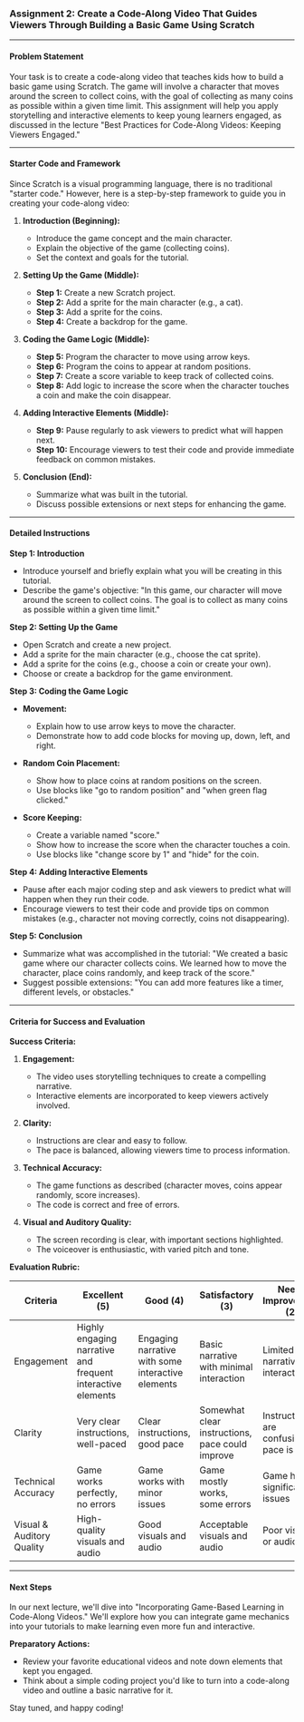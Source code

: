 ### Assignment 2: Create a Code-Along Video That Guides Viewers Through Building a Basic Game Using Scratch

---

#### Problem Statement

Your task is to create a code-along video that teaches kids how to build a basic game using Scratch. The game will involve a character that moves around the screen to collect coins, with the goal of collecting as many coins as possible within a given time limit. This assignment will help you apply storytelling and interactive elements to keep young learners engaged, as discussed in the lecture "Best Practices for Code-Along Videos: Keeping Viewers Engaged."

---

#### Starter Code and Framework

Since Scratch is a visual programming language, there is no traditional "starter code." However, here is a step-by-step framework to guide you in creating your code-along video:

1. **Introduction (Beginning):**
    - Introduce the game concept and the main character.
    - Explain the objective of the game (collecting coins).
    - Set the context and goals for the tutorial.

2. **Setting Up the Game (Middle):**
    - **Step 1:** Create a new Scratch project.
    - **Step 2:** Add a sprite for the main character (e.g., a cat).
    - **Step 3:** Add a sprite for the coins.
    - **Step 4:** Create a backdrop for the game.

3. **Coding the Game Logic (Middle):**
    - **Step 5:** Program the character to move using arrow keys.
    - **Step 6:** Program the coins to appear at random positions.
    - **Step 7:** Create a score variable to keep track of collected coins.
    - **Step 8:** Add logic to increase the score when the character touches a coin and make the coin disappear.

4. **Adding Interactive Elements (Middle):**
    - **Step 9:** Pause regularly to ask viewers to predict what will happen next.
    - **Step 10:** Encourage viewers to test their code and provide immediate feedback on common mistakes.

5. **Conclusion (End):**
    - Summarize what was built in the tutorial.
    - Discuss possible extensions or next steps for enhancing the game.

---

#### Detailed Instructions

**Step 1: Introduction**

- Introduce yourself and briefly explain what you will be creating in this tutorial.
- Describe the game's objective: "In this game, our character will move around the screen to collect coins. The goal is to collect as many coins as possible within a given time limit."

**Step 2: Setting Up the Game**

- Open Scratch and create a new project.
- Add a sprite for the main character (e.g., choose the cat sprite).
- Add a sprite for the coins (e.g., choose a coin or create your own).
- Choose or create a backdrop for the game environment.

**Step 3: Coding the Game Logic**

- **Movement:**
    - Explain how to use arrow keys to move the character.
    - Demonstrate how to add code blocks for moving up, down, left, and right.

- **Random Coin Placement:**
    - Show how to place coins at random positions on the screen.
    - Use blocks like "go to random position" and "when green flag clicked."

- **Score Keeping:**
    - Create a variable named "score."
    - Show how to increase the score when the character touches a coin.
    - Use blocks like "change score by 1" and "hide" for the coin.

**Step 4: Adding Interactive Elements**

- Pause after each major coding step and ask viewers to predict what will happen when they run their code.
- Encourage viewers to test their code and provide tips on common mistakes (e.g., character not moving correctly, coins not disappearing).

**Step 5: Conclusion**

- Summarize what was accomplished in the tutorial: "We created a basic game where our character collects coins. We learned how to move the character, place coins randomly, and keep track of the score."
- Suggest possible extensions: "You can add more features like a timer, different levels, or obstacles."

---

#### Criteria for Success and Evaluation

**Success Criteria:**

1. **Engagement:**
   - The video uses storytelling techniques to create a compelling narrative.
   - Interactive elements are incorporated to keep viewers actively involved.

2. **Clarity:**
   - Instructions are clear and easy to follow.
   - The pace is balanced, allowing viewers time to process information.

3. **Technical Accuracy:**
   - The game functions as described (character moves, coins appear randomly, score increases).
   - The code is correct and free of errors.

4. **Visual and Auditory Quality:**
   - The screen recording is clear, with important sections highlighted.
   - The voiceover is enthusiastic, with varied pitch and tone.

**Evaluation Rubric:**

| Criteria                | Excellent (5) | Good (4) | Satisfactory (3) | Needs Improvement (2) | Poor (1) |
|-------------------------|---------------|----------|------------------|-----------------------|----------|
| Engagement              | Highly engaging narrative and frequent interactive elements | Engaging narrative with some interactive elements | Basic narrative with minimal interaction | Limited narrative and interaction | No narrative or interaction |
| Clarity                 | Very clear instructions, well-paced | Clear instructions, good pace | Somewhat clear instructions, pace could improve | Instructions are confusing, pace is off | Very unclear instructions, poor pacing |
| Technical Accuracy      | Game works perfectly, no errors | Game works with minor issues | Game mostly works, some errors | Game has significant issues | Game does not work |
| Visual & Auditory Quality| High-quality visuals and audio | Good visuals and audio | Acceptable visuals and audio | Poor visuals or audio | Very poor visuals or audio |

---

#### Next Steps

In our next lecture, we'll dive into "Incorporating Game-Based Learning in Code-Along Videos." We'll explore how you can integrate game mechanics into your tutorials to make learning even more fun and interactive.

**Preparatory Actions:**

- Review your favorite educational videos and note down elements that kept you engaged.
- Think about a simple coding project you'd like to turn into a code-along video and outline a basic narrative for it.

Stay tuned, and happy coding!